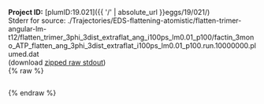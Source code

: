 **Project ID:** [plumID:19.021]({{ '/' | absolute_url }}eggs/19/021/)  
Stderr for source:  ./Trajectories/EDS-flattening-atomistic/flatten-trimer-angular-lm-t12/flatten_trimer_3phi_3dist_extraflat_ang_i100ps_lm0.01_p100/factin_3mono_ATP_flatten_ang_3phi_3dist_extraflat_i100ps_lm0.01_p100.run.10000000.plumed.dat   
(download [zipped raw stdout](factin_3mono_ATP_flatten_ang_3phi_3dist_extraflat_i100ps_lm0.01_p100.run.10000000.plumed.dat.plumed.stdout.txt.zip))  
{% raw %}
<pre>
</pre>
{% endraw %}
